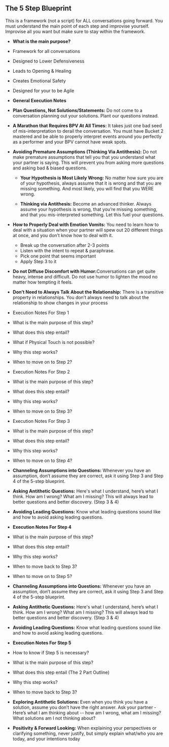 ## The 5 Step Blueprint 

This is a framework (not a script) for ALL conversations going forward. You must understand the main point of each step and improvise yourself. Improvise all you want but make sure to stay within the framework.

* **What is the main purpose?**
 * Framework for all conversations
 * Designed to Lower Defensiveness
 * Leads to Opening & Healing
 * Creates Emotional Safety
 * Designed for your to be Agile

* **General Execution Notes**
 * **Plan Questions, Not Solutions/Statements:​** Do not come
to a conversation planning out your solutions. Plant our questions instead.

 * **A Marathon that Requires BPV At All Times:**​ It takes just one bad seed of mis-interpretation to derail the conversation. You must have Bucket 2 mastered and be able to properly interpret events around you perfectly as a performer and your BPV cannot have weak spots.

 * **Avoiding Premature Assumptions (Thinking Via Antithesis)​:** Do not make premature assumptions that tell you that you understand what your partner is saying. This will prevent you from asking more questions and asking bad & biased questions.

     * **Your Hypothesis is Most Likely Wrong:** ​No matter how sure you are of your hypothesis, always assume that it is wrong and that you are missing something. And most likely, you will find that you WERE wrong.

     * **Thinking via Antithesis:** Become an advanced thinker. Always assume your hypothesis is wrong, that you’re missing something, and that you mis-interpreted something. Let this fuel your questions.

 * **How to Properly Deal with Emotion Vomits​:** You need to learn how to deal with a situation when your partner will spew out 20 different things at once, and you don’t know how to deal with it.

     * Break up the conversation after 2-3 points
     * Listen with the intent to repeat & paraphrase.
     * Pick one point that seems important
     * Apply Step 3 to it

 * **Do not Diffuse Discomfort with Humor:**​ Conversations can get quite heavy, intense and difficult. Do not use humor to lighten the mood no matter how tempting it feels.

 * **Don’t Need to Always Talk About the Relationship:​** There is a transitive property in relationships. You don’t always need to talk about the relationship to show changes in your process

* Execution Notes For Step 1
 * What is the main purpose of this step?
 * What does this step entail?
 * What if Physical Touch is not possible?
 * Why this step works?
 * When to move on to Step 2?

* Execution Notes For Step 2
 * What is the main purpose of this step?
 * What does this step entail?
 * Why this step works?
 * When to move on to Step 3?

* Execution Notes For Step 3
 * What is the main purpose of this step?
 * What does this step entail?
 * Why this step works?
 * When to move on to Step 4?

 * **Channeling Assumptions into Questions:** ​Whenever you have an assumption, don’t assume they are correct, ask it using Step 3 and Step 4 of the 5-step blueprint.

 * **Asking Antithetic Questions:** Here's what I understand, here’s what I think. How am I wrong? What am I missing? This will always lead to better questions and better discovery. (Step 3 & 4)

 * **Avoiding Leading Questions:** K​now what leading questions sound like and how to avoid asking leading questions.

* **Execution Notes For Step 4**
 * What is the main purpose of this step?
 * What does this step entail?
 * Why this step works?
 * When to move back to Step 3?
 * When to move on to Step 5?

 * **Channeling Assumptions into Questions:** ​Whenever you have an assumption, don’t assume they are correct, ask it using Step 3 and Step 4 of the 5-step blueprint.

 * **Asking Antithetic Questions:** Here's what I understand, here’s what I think. How am I wrong? What am I missing? This will always lead to better questions and better discovery. (Step 3 & 4)

 * **Avoiding Leading Questions:** K​now what leading questions sound like and how to avoid asking leading questions.

* **Execution Notes For Step 5**
 * How to know if Step 5 is necessary?
 * What is the main purpose of this step?
 * What does this step entail (The 2 Part Outline)
 * Why this step works?
 * When to move back to Step 3?

 * **Exploring Antithetic Solutions:** ​Even when you think you have a solution, assume you don’t have the right answer. Ask your partner - Here’s what I am thinking about -- how am I wrong, what am I missing? What solutions am I not thinking about?

 * **Positivity & Forward Looking:** ​When explaining your perspectives or clarifying something, never justify, but simply explain what/who you are today, and your intentions today
